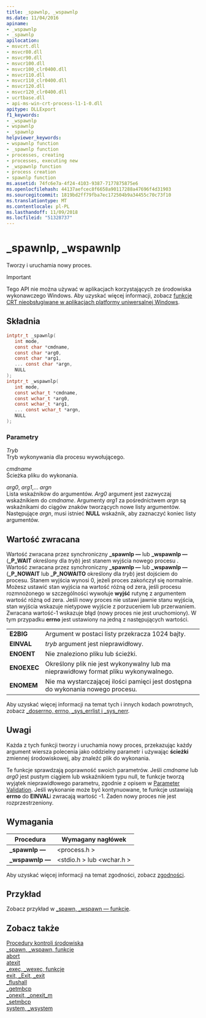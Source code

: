 ```yaml
---
title: _spawnlp, _wspawnlp
ms.date: 11/04/2016
apiname:
- _wspawnlp
- _spawnlp
apilocation:
- msvcrt.dll
- msvcr80.dll
- msvcr90.dll
- msvcr100.dll
- msvcr100_clr0400.dll
- msvcr110.dll
- msvcr110_clr0400.dll
- msvcr120.dll
- msvcr120_clr0400.dll
- ucrtbase.dll
- api-ms-win-crt-process-l1-1-0.dll
apitype: DLLExport
f1_keywords:
- _wspawnlp
- wspawnlp
- _spawnlp
helpviewer_keywords:
- wspawnlp function
- _spawnlp function
- processes, creating
- processes, executing new
- _wspawnlp function
- process creation
- spawnlp function
ms.assetid: 74fc6e7a-4f24-4103-9387-7177875875e6
ms.openlocfilehash: 44137aefcec8f6658a90117288a47696f4d31903
ms.sourcegitcommit: 1819bd2ff79fba7ec172504b9a34455c70c73f10
ms.translationtype: MT
ms.contentlocale: pl-PL
ms.lasthandoff: 11/09/2018
ms.locfileid: "51328737"
---
```

# <a name="spawnlp-wspawnlp"></a>_spawnlp, _wspawnlp

Tworzy i uruchamia nowy proces.

> [!IMPORTANT]
> Tego API nie można używać w aplikacjach korzystających ze środowiska wykonawczego Windows. Aby uzyskać więcej informacji, zobacz [funkcje CRT nieobsługiwane w aplikacjach platformy uniwersalnej Windows](../../cppcx/crt-functions-not-supported-in-universal-windows-platform-apps.md).

## <a name="syntax"></a>Składnia

```C
intptr_t _spawnlp(
   int mode,
   const char *cmdname,
   const char *arg0,
   const char *arg1,
   ... const char *argn,
   NULL
);
intptr_t _wspawnlp(
   int mode,
   const wchar_t *cmdname,
   const wchar_t *arg0,
   const wchar_t *arg1,
   ... const wchar_t *argn,
   NULL
);
```

### <a name="parameters"></a>Parametry

*Tryb*<br/>
Tryb wykonywania dla procesu wywołującego.

*cmdname*<br/>
Ścieżka pliku do wykonania.

*arg0*, *arg1*,... *argn*<br/>
Lista wskaźników do argumentów. *Arg0* argument jest zazwyczaj wskaźnikiem do *cmdname*. Argumenty *arg1* za pośrednictwem *argn* są wskaźnikami do ciągów znaków tworzących nowe listy argumentów. Następujące *argn*, musi istnieć **NULL** wskaźnik, aby zaznaczyć koniec listy argumentów.

## <a name="return-value"></a>Wartość zwracana

Wartość zwracana przez synchroniczny **_spawnlp —** lub **_wspawnlp —** (**_P_WAIT** określony dla *tryb*) jest stanem wyjścia nowego procesu . Wartość zwracana przez synchroniczny **_spawnlp —** lub **_wspawnlp —** (**_P_NOWAIT** lub **_P_NOWAITO** określony dla  *tryb*) jest dojściem do procesu. Stanem wyjścia wynosi 0, jeżeli proces zakończył się normalnie. Możesz ustawić stan wyjścia na wartość różną od zera, jeśli procesu rozmnożonego w szczególności wywołuje **wyjść** rutynę z argumentem wartość różną od zera. Jeśli nowy proces nie ustawi jawnie stanu wyjścia, stan wyjścia wskazuje nietypowe wyjście z porzuceniem lub przerwaniem. Zwracana wartość-1 wskazuje błąd (nowy proces nie jest uruchomiony). W tym przypadku **errno** jest ustawiony na jedną z następujących wartości.

|||
|-|-|
| **E2BIG** | Argument w postaci listy przekracza 1024 bajty. |
| **EINVAL** | *tryb* argument jest nieprawidłowy. |
| **ENOENT** | Nie znaleziono pliku lub ścieżki. |
| **ENOEXEC** | Określony plik nie jest wykonywalny lub ma nieprawidłowy format pliku wykonywalnego. |
| **ENOMEM** | Nie ma wystarczającej ilości pamięci jest dostępna do wykonania nowego procesu. |

Aby uzyskać więcej informacji na temat tych i innych kodach powrotnych, zobacz [_doserrno, errno, _sys_errlist i _sys_nerr](../../c-runtime-library/errno-doserrno-sys-errlist-and-sys-nerr.md).

## <a name="remarks"></a>Uwagi

Każda z tych funkcji tworzy i uruchamia nowy proces, przekazując każdy argument wiersza polecenia jako oddzielny parametr i używając **ścieżki** zmiennej środowiskowej, aby znaleźć plik do wykonania.

Te funkcje sprawdzają poprawność swoich parametrów. Jeśli *cmdname* lub *arg0* jest pustym ciągiem lub wskaźnikiem typu null, te funkcje tworzą wyjątek nieprawidłowego parametru, zgodnie z opisem w [Parameter Validation](../../c-runtime-library/parameter-validation.md). Jeśli wykonanie może być kontynuowane, te funkcje ustawiają **errno** do **EINVAL**i zwracają wartość -1. Żaden nowy proces nie jest rozprzestrzeniony.

## <a name="requirements"></a>Wymagania

|Procedura|Wymagany nagłówek|
|-------------|---------------------|
|**_spawnlp —**|\<process.h >|
|**_wspawnlp —**|\<stdio.h > lub \<wchar.h >|

Aby uzyskać więcej informacji na temat zgodności, zobacz [zgodności](../../c-runtime-library/compatibility.md).

## <a name="example"></a>Przykład

Zobacz przykład w [_spawn, _wspawn — funkcje](../../c-runtime-library/spawn-wspawn-functions.md).

## <a name="see-also"></a>Zobacz także

[Procedury kontroli środowiska](../../c-runtime-library/process-and-environment-control.md)<br/>
[_spawn, _wspawn, funkcje](../../c-runtime-library/spawn-wspawn-functions.md)<br/>
[abort](abort.md)<br/>
[atexit](atexit.md)<br/>
[_exec, _wexec, funkcje](../../c-runtime-library/exec-wexec-functions.md)<br/>
[exit, _Exit, _exit](exit-exit-exit.md)<br/>
[_flushall](flushall.md)<br/>
[_getmbcp](getmbcp.md)<br/>
[_onexit, _onexit_m](onexit-onexit-m.md)<br/>
[_setmbcp](setmbcp.md)<br/>
[system, _wsystem](system-wsystem.md)<br/>
